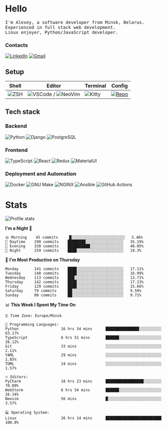 # Hello

<p>
    <samp>
        I'm Alexey, a software developer from Minsk, Belarus.
        <br>
	Experienced in full stack web development.
	<br>
	Linux enjoyer, Python/JavaScript developer.
    </samp>
</p>

### Contacts

[![LinkedIn](https://img.icons8.com/fluency/48/000000/linkedin.png)](https://www.linkedin.com/in/dhvcc/)
[![Gmail](https://img.icons8.com/fluency/48/000000/gmail-new.png)](mailto:alexey.artishevskiy@gmail.com)

## Setup

| Shell | Editor | Terminal | Config |
|-------|--------|----------|--------|
| ![ZSH](https://img.shields.io/badge/-ZSH-000000?style=flat&logo=GNU-Bash) | ![VSCode](https://img.shields.io/badge/-VSCode-000000?style=flat&logo=Visual-Studio-Code&logoColor=0066b8) / ![NeoVim](https://img.shields.io/badge/-NeoVim-000000?style=flat&logo=Neovim) | ![Kitty](https://img.shields.io/badge/-Kitty-000000?style=flat&logo=Windows-Terminal) | [![Repo](https://img.shields.io/badge/-Repo-000000?style=flat&logo=Github)](https://github.com/dhvcc/configs)


## Tech stack

### Backend

![Python](https://img.shields.io/badge/-Python-black?style=flat&logo=Python&logoColor=FFE17E)
![Django](https://img.shields.io/badge/-Django-black?style=flat&logo=Django&logoColor=20AA76)
![PostgreSQL](https://img.shields.io/badge/-PostgreSQL-black?style=flat&logo=PostgreSQL)

### Frontend

![TypeScript](https://img.shields.io/badge/-TypeScript-black?style=flat&logo=TypeScript)
![React](https://img.shields.io/badge/-React-black?style=flat&logo=React)
![Redux](https://img.shields.io/badge/-Redux-black?style=flat&logo=Redux&logoColor=764ABC)
![MaterialUI](https://img.shields.io/badge/-MaterialUI-black?style=flat&logo=MUI&logoColor=9170c2)

### Deployment and Automation

![Docker](https://img.shields.io/badge/-Docker-black?style=flat&logo=Docker)
![GNU Make](https://img.shields.io/badge/-GNU%20Make-black?style=flat&logo=GNU)
![NGINX](https://img.shields.io/badge/-NGINX-black?style=flat&logo=NGINX&logoColor=009639)
![Ansible](https://img.shields.io/badge/-Ansible-black?style=flat&logo=Ansible)
![GitHub Actions](https://img.shields.io/badge/-GitHub%20Actions-black?style=flat&logo=GitHub-Actions)

# Stats

![Profile stats](https://github-readme-stats.dhvcc.vercel.app/api?username=dhvcc&hide_title=true&show_icons=true&count_private=true&theme=react&hide_border=true)

<!--START_SECTION:waka-->
**I'm a Night 🦉** 

```text
🌞 Morning    45 commits     █░░░░░░░░░░░░░░░░░░░░░░░░   5.46% 
🌆 Daytime    290 commits    ████████░░░░░░░░░░░░░░░░░   35.19% 
🌃 Evening    330 commits    ██████████░░░░░░░░░░░░░░░   40.05% 
🌙 Night      159 commits    ████░░░░░░░░░░░░░░░░░░░░░   19.3%

```
📅 **I'm Most Productive on Thursday** 

```text
Monday       141 commits    ████░░░░░░░░░░░░░░░░░░░░░   17.11% 
Tuesday      140 commits    ████░░░░░░░░░░░░░░░░░░░░░   16.99% 
Wednesday    113 commits    ███░░░░░░░░░░░░░░░░░░░░░░   13.71% 
Thursday     142 commits    ████░░░░░░░░░░░░░░░░░░░░░   17.23% 
Friday       129 commits    ████░░░░░░░░░░░░░░░░░░░░░   15.66% 
Saturday     79 commits     ██░░░░░░░░░░░░░░░░░░░░░░░   9.59% 
Sunday       80 commits     ██░░░░░░░░░░░░░░░░░░░░░░░   9.71%

```


📊 **This Week I Spent My Time On** 

```text
⌚︎ Time Zone: Europe/Minsk

💬 Programming Languages: 
Python                   16 hrs 34 mins      ███████████████░░░░░░░░░░   63.17% 
TypeScript               6 hrs 51 mins       ██████░░░░░░░░░░░░░░░░░░░   26.12% 
Git                      33 mins             ░░░░░░░░░░░░░░░░░░░░░░░░░   2.11% 
YAML                     29 mins             ░░░░░░░░░░░░░░░░░░░░░░░░░   1.85% 
TOML                     24 mins             ░░░░░░░░░░░░░░░░░░░░░░░░░   1.57%

🔥 Editors: 
PyCharm                  18 hrs 23 mins      █████████████████░░░░░░░░   70.09% 
WebStorm                 6 hrs 54 mins       ██████░░░░░░░░░░░░░░░░░░░   26.34% 
Neovim                   56 mins             █░░░░░░░░░░░░░░░░░░░░░░░░   3.57%

💻 Operating System: 
Linux                    26 hrs 14 mins      █████████████████████████   100.0%

```


<!--END_SECTION:waka-->
